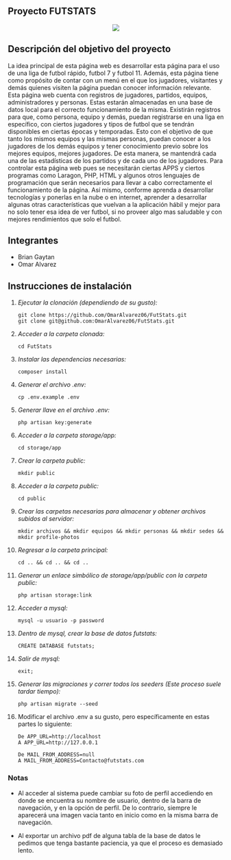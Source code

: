 ## **Proyecto FUTSTATS**

<p align="center"><img src="https://lh3.googleusercontent.com/Z1MQC6q09OmwdTU03gPb0r35q5k6ILUs_DrVL893eKH4f7nLcoXGvCA4DWt99aqlnkE4hUnZYbL7YgEXdHL0=w798-h667"></p>

## **Descripción del objetivo del proyecto**

La idea principal de esta página web es desarrollar esta página para el uso de una liga de futbol rápido, futbol 7 y futbol 11. Además, esta página tiene como propósito de contar con un menú en el que los jugadores, visitantes y demás quienes visiten la página puedan conocer información relevante. Esta página web cuenta con registros de jugadores, partidos, equipos, administradores y personas. Estas estarán almacenadas en una base de datos local para el correcto funcionamiento de la misma. Existirán registros para que, como persona, equipo y demás, puedan registrarse en una liga en específico, con ciertos jugadores y tipos de futbol que se tendrán disponibles en ciertas épocas y temporadas. Esto con el objetivo de que tanto los mismos equipos y las mismas personas, puedan conocer a los jugadores de los demás equipos y tener conocimiento previo sobre los mejores equipos, mejores jugadores. De esta manera, se mantendrá cada una de las estadísticas de los partidos y de cada uno de los jugadores. Para controlar esta página web pues se necesitarán ciertas APPS y ciertos programas como Laragon, PHP, HTML y algunos otros lenguajes de programación que serán necesarios para llevar a cabo correctamente el funcionamiento de la página. Así mismo, conforme aprenda a desarrollar tecnologías y ponerlas en la nube o en internet, aprender a desarrollar algunas otras características que vuelvan a la aplicación hábil y mejor para no solo tener esa idea de ver futbol, si no proveer algo mas saludable y con mejores rendimientos que solo el futbol.

## **Integrantes**
- Brian Gaytan
- Omar Alvarez

## **Instrucciones de instalación**

1. *Ejecutar la clonación (dependiendo de su gusto):*
    ```properties
    git clone https://github.com/OmarAlvarez06/FutStats.git
    git clone git@github.com:OmarAlvarez06/FutStats.git
    ```
2. *Acceder a la carpeta clonada:*
    ```properties
    cd FutStats
    ```
3. *Instalar las dependencias necesarias:*
    ```properties
    composer install
    ```
4. *Generar el archivo .env:*
    ```properties
    cp .env.example .env
    ```
5. *Generar llave en el archivo .env:*
    ```properties
    php artisan key:generate
    ```
6. *Acceder a la carpeta storage/app:*
    ```properties
    cd storage/app
     ```
7. *Crear la carpeta public:*
    ```properties
    mkdir public
     ```
8. *Acceder a la carpeta public:*
    ```properties
    cd public
     ```
9. *Crear las carpetas necesarias para almacenar y obtener archivos subidos al servidor:*
    ```properties
    mkdir archivos && mkdir equipos && mkdir personas && mkdir sedes && mkdir profile-photos
     ```
10. *Regresar a la carpeta principal:*
    ```properties
    cd .. && cd .. && cd ..
     ```
11. *Generar un enlace simbólico de storage/app/public con la carpeta public:*
    ```properties
    php artisan storage:link
    ```
12. *Acceder a mysql:*
    ```properties
    mysql -u usuario -p password
    ```
13. *Dentro de mysql, crear la base de datos futstats:*
    ```properties
    CREATE DATABASE futstats;
    ```
14. *Salir de mysql:*
    ```properties
    exit;
    ```
15. *Generar las migraciones y correr todos los seeders (Este proceso suele tardar tiempo):*
    ```properties
    php artisan migrate --seed
    ```
16. Modificar el archivo .env a su gusto, pero específicamente en estas partes lo siguiente:
    ```properties
    De APP_URL=http://localhost
    A APP_URL=http://127.0.0.1

    De MAIL_FROM_ADDRESS=null
    A MAIL_FROM_ADDRESS=Contacto@futstats.com
    ```

### Notas

- Al acceder al sistema puede cambiar su foto de perfil accediendo en donde se encuentra su nombre de usuario, dentro de la barra de navegación, y en la opción de perfil. De lo contrario, siempre le aparecerá una imagen vacia tanto en inicio como en la misma barra de navegación.

- Al exportar un archivo pdf de alguna tabla de la base de datos le pedimos que tenga bastante paciencia, ya que el proceso es demasiado lento.

